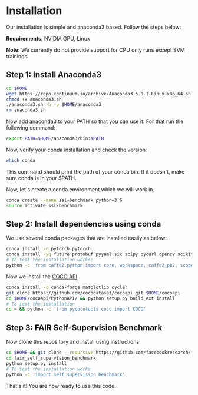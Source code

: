 # Installation

Our installation is simple and anaconda3 based. Follow the steps below:

**Requirements**: NVIDIA GPU, Linux

**Note:** We currently do not provide support for CPU only runs except SVM trainings.


## Step 1: Install Anaconda3

```bash
cd $HOME
wget https://repo.continuum.io/archive/Anaconda3-5.0.1-Linux-x86_64.sh -O anaconda3.sh
chmod +x anaconda3.sh
./anaconda3.sh -b -p $HOME/anaconda3
rm anaconda3.sh
```

Now add anaconda3 to your PATH so that you can use it. For that run the following command:

```bash
export PATH=$HOME/anaconda3/bin:$PATH
```

Now, verify your conda installation and check the version:

```bash
which conda
```

This command should print the path of your conda bin. If it doesn't, make sure conda is in your $PATH.

Now, let's create a conda environment which we will work in.

```bash
conda create --name ssl-benchmark python=3.6
source activate ssl-benchmark
```

## Step 2: Install dependencies using conda

We use several conda packages that are installed easily as below:

```bash
conda install -c pytorch pytorch
conda install -yq future protobuf pyyaml six scipy pycurl opencv scikit-learn cython networkx
# To test the installation works:
python -c 'from caffe2.python import core, workspace, caffe2_pb2, scope'
```

Now we install the [COCO API](https://github.com/cocodataset/cocoapi).

```bash
conda install -c conda-forge matplotlib cycler
git clone https://github.com/cocodataset/cocoapi.git $HOME/cocoapi
cd $HOME/cocoapi/PythonAPI/ && python setup.py build_ext install
# To test the installation
cd ~ && python -c 'from pycocotools.coco import COCO'
```

## Step 3: FAIR Self-Supervision Benchmark

Now clone this repository and install using instructions:

```bash
cd $HOME && git clone --recursive https://github.com/facebookresearch/fair_self_supervision_benchmark.git
cd fair_self_supervision_benchmark
python setup.py install
# To test the installation works
python -c 'import self_supervision_benchmark'

```

That's it! You are now ready to use this code.


